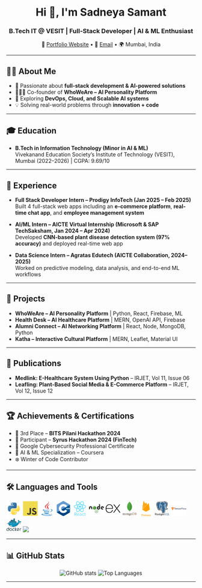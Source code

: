 <!-- HEADER -->
<h1 align="center">Hi 👋, I'm Sadneya Samant</h1>
<h3 align="center">B.Tech IT @ VESIT | Full-Stack Developer | AI & ML Enthusiast</h3>

<p align="center">
  🔗 <a href="https://sadneya-samant.onrender.com">Portfolio Website</a> •
  📧 <a href="mailto:sadneyasam05@gmail.com">Email</a> •
  🌍 Mumbai, India
</p>

---

## 👩‍💻 About Me
- 🎯 Passionate about **full-stack development & AI-powered solutions**  
- 🧑‍🤝‍🧑 Co-founder of **WhoWeAre – AI Personality Platform**  
- 🌱 Exploring **DevOps, Cloud, and Scalable AI systems**  
- 💡 Solving real-world problems through **innovation + code**  

---

## 🎓 Education
- **B.Tech in Information Technology (Minor in AI & ML)**  
  Vivekanand Education Society’s Institute of Technology (VESIT), Mumbai (2022–2026) | CGPA: 9.69/10  

---

## 💼 Experience
- **Full Stack Developer Intern – Prodigy InfoTech (Jan 2025 – Feb 2025)**  
  Built 4 full-stack web apps including an **e-commerce platform**, **real-time chat app**, and **employee management system**  

- **AI/ML Intern – AICTE Virtual Internship (Microsoft & SAP TechSaksham, Jan 2024 – Apr 2024)**  
  Developed **CNN-based plant disease detection system (97% accuracy)** and deployed real-time web app  

- **Data Science Intern – Agratas Edutech (AICTE Collaboration, 2024–2025)**  
  Worked on predictive modeling, data analysis, and end-to-end ML workflows  

---

## 🚀 Projects
- **WhoWeAre – AI Personality Platform** | Python, React, Firebase, ML  
- **Health Desk – AI Healthcare Platform** | MERN, OpenAI API, Firebase  
- **Alumni Connect – AI Networking Platform** | React, Node, MongoDB, Python  
- **Katha – Interactive Cultural Platform** | MERN, Leaflet, Material UI  

---

## 📝 Publications
- **Medlink: E-Healthcare System Using Python** – IRJET, Vol 11, Issue 06  
- **Leafling: Plant-Based Social Media & E-Commerce Platform** – IRJET, Vol 12, Issue 12  

---

## 🏆 Achievements & Certifications
- 🥉 3rd Place – **BITS Pilani Hackathon 2024**  
- 🎯 Participant – **Syrus Hackathon 2024 (FinTech)**  
- 📜 Google Cybersecurity Professional Certificate  
- 📜 AI & ML Specialization – Coursera  
- ❄️ Winter of Code Contributor  

---

## 🛠️ Languages and Tools
<p align="left"> 
<img src="https://raw.githubusercontent.com/devicons/devicon/master/icons/python/python-original.svg" width="40"/> 
<img src="https://raw.githubusercontent.com/devicons/devicon/master/icons/javascript/javascript-original.svg" width="40"/> 
<img src="https://raw.githubusercontent.com/devicons/devicon/master/icons/java/java-original.svg" width="40"/> 
<img src="https://raw.githubusercontent.com/devicons/devicon/master/icons/cplusplus/cplusplus-original.svg" width="40"/> 
<img src="https://raw.githubusercontent.com/devicons/devicon/master/icons/react/react-original-wordmark.svg" width="40"/> 
<img src="https://raw.githubusercontent.com/devicons/devicon/master/icons/nodejs/nodejs-original-wordmark.svg" width="40"/> 
<img src="https://raw.githubusercontent.com/devicons/devicon/master/icons/express/express-original.svg" width="40"/> 
<img src="https://raw.githubusercontent.com/devicons/devicon/master/icons/mongodb/mongodb-original-wordmark.svg" width="40"/> 
<img src="https://raw.githubusercontent.com/devicons/devicon/master/icons/firebase/firebase-plain-wordmark.svg" width="40"/> 
<img src="https://raw.githubusercontent.com/devicons/devicon/master/icons/postgresql/postgresql-original-wordmark.svg" width="40"/> 
<img src="https://raw.githubusercontent.com/devicons/devicon/master/icons/tensorflow/tensorflow-original-wordmark.svg" width="40"/> 
<img src="https://raw.githubusercontent.com/devicons/devicon/master/icons/docker/docker-original-wordmark.svg" width="40"/> 
<img src="https://raw.githubusercontent.com/devicons/devicon/master/icons/aws/aws-original-wordmark.svg" width="40"/> 
</p>

---

## 📊 GitHub Stats

<p align="center">
  <img src="https://github-readme-stats.vercel.app/api?username=sadneya145&show_icons=true&theme=radical" alt="GitHub stats" height="160"/>
  <img src="https://github-readme-stats.vercel.app/api/top-langs/?username=sadneya145&layout=compact&theme=radical" alt="Top Languages" height="160"/>
</p>

---
